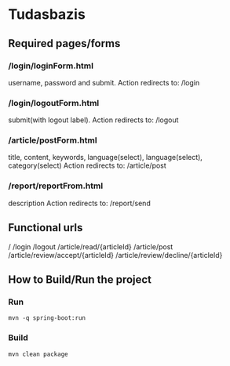 # Tudasbazis


## Required pages/forms

### /login/loginForm.html
username, password and submit.
Action redirects to: /login

### /login/logoutForm.html
submit(with logout label).
Action redirects to: /logout

### /article/postForm.html
title, content, keywords, language(select), language(select), category(select)
Action redirects to: /article/post

### /report/reportFrom.html
description
Action redirects to: /report/send

## Functional urls
/
/login
/logout
/article/read/{articleId}
/article/post
/article/review/accept/{articleId}
/article/review/decline/{articleId}


## How to Build/Run the project
### Run
```mvn -q spring-boot:run```
### Build
```mvn clean package```
